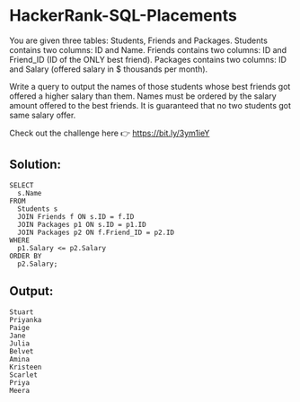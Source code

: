 # HackerRank-SQL-Placements

You are given three tables: Students, Friends and Packages. Students contains two columns: ID and Name. Friends contains two columns: ID and Friend_ID (ID of the ONLY best friend). Packages contains two columns: ID and Salary (offered salary in $ thousands per month).

Write a query to output the names of those students whose best friends got offered a higher salary than them. Names must be ordered by the salary amount offered to the best friends. It is guaranteed that no two students got same salary offer.

Check out the challenge here 👉 https://bit.ly/3ym1ieY

## Solution:

```
SELECT
  s.Name
FROM
  Students s 
  JOIN Friends f ON s.ID = f.ID
  JOIN Packages p1 ON s.ID = p1.ID
  JOIN Packages p2 ON f.Friend_ID = p2.ID
WHERE
  p1.Salary <= p2.Salary
ORDER BY
  p2.Salary;
  ```
  
## Output:

```
Stuart 
Priyanka 
Paige 
Jane 
Julia 
Belvet 
Amina 
Kristeen 
Scarlet 
Priya 
Meera
```
  
